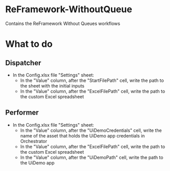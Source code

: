 # ReFramework-WithoutQueue
Contains the ReFramework Without Queues workflows

# What to do
## Dispatcher
  - In the Config.xlsx file "Settings" sheet:
    - In the "Value" column, after the "StartFilePath" cell, write the path to the sheet with the initial inputs
    - In the "Value" column, after the "ExcelFilePath" cell, write the path to the custom Excel spreadsheet
 
## Performer
  - In the Config.xlsx file "Settings" sheet:
    - In the "Value" column, after the "UiDemoCredentials" cell, write the name of the asset that holds the UiDemo app credentials in Orchestrator
    - In the "Value" column, after the "ExcelFilePath" cell, write the path to the custom Excel spreadsheet
    - In the "Value" column, after the "UiDemoPath" cell, write the path to the UiDemo app
